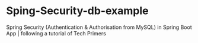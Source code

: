 # Sping-Security-db-example

Spring Security (Authentication & Authorisation from MySQL) in Spring Boot App | following a tutorial of Tech Primers
